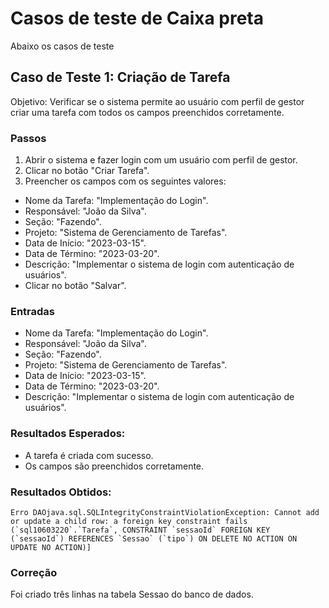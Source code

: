 
# Casos de teste de Caixa preta

Abaixo os casos de teste


## Caso de Teste 1: Criação de Tarefa
Objetivo: Verificar se o sistema permite ao usuário com perfil de gestor criar uma tarefa com todos os campos preenchidos corretamente.

### Passos
1. Abrir o sistema e fazer login com um usuário com perfil de gestor.
2. Clicar no botão "Criar Tarefa".
3. Preencher os campos com os seguintes valores:
- Nome da Tarefa: "Implementação do Login".
- Responsável: "João da Silva".
- Seção: "Fazendo".
- Projeto: "Sistema de Gerenciamento de Tarefas".
- Data de Início: "2023-03-15".
- Data de Término: "2023-03-20".
- Descrição: "Implementar o sistema de login com autenticação de usuários".
- Clicar no botão "Salvar".

### Entradas
- Nome da Tarefa: "Implementação do Login".
- Responsável: "João da Silva".
- Seção: "Fazendo".
- Projeto: "Sistema de Gerenciamento de Tarefas".
- Data de Início: "2023-03-15".
- Data de Término: "2023-03-20".
- Descrição: "Implementar o sistema de login com autenticação de usuários".

### Resultados Esperados:
- A tarefa é criada com sucesso.
- Os campos são preenchidos corretamente.

### Resultados Obtidos:
```
Erro DAOjava.sql.SQLIntegrityConstraintViolationException: Cannot add or update a child row: a foreign key constraint fails (`sql10603220`.`Tarefa`, CONSTRAINT `sessaoId` FOREIGN KEY (`sessaoId`) REFERENCES `Sessao` (`tipo`) ON DELETE NO ACTION ON UPDATE NO ACTION)]
```

### Correção
Foi criado três linhas na tabela Sessao do banco de dados.